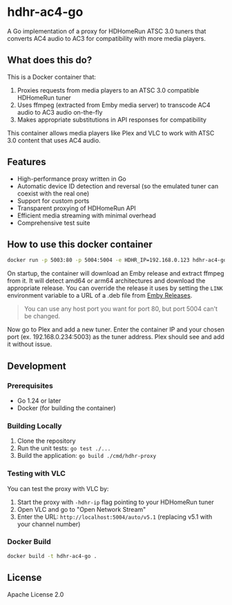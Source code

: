 # hdhr-ac4-go

A Go implementation of a proxy for HDHomeRun ATSC 3.0 tuners that converts AC4 audio to AC3 for compatibility with more media players.

## What does this do?

This is a Docker container that:

1. Proxies requests from media players to an ATSC 3.0 compatible HDHomeRun tuner
2. Uses ffmpeg (extracted from Emby media server) to transcode AC4 audio to AC3 audio on-the-fly
3. Makes appropriate substitutions in API responses for compatibility

This container allows media players like Plex and VLC to work with ATSC 3.0 content that uses AC4 audio.

## Features

- High-performance proxy written in Go
- Automatic device ID detection and reversal (so the emulated tuner can coexist with the real one)
- Support for custom ports
- Transparent proxying of HDHomeRun API
- Efficient media streaming with minimal overhead
- Comprehensive test suite

## How to use this docker container

```bash
docker run -p 5003:80 -p 5004:5004 -e HDHR_IP=192.168.0.123 hdhr-ac4-go
```

On startup, the container will download an Emby release and extract ffmpeg from it. It will detect amd64 or arm64 architectures and download the appropriate release. You can override the release it uses by setting the `LINK` environment variable to a URL of a .deb file from [Emby Releases](https://github.com/MediaBrowser/Emby.Releases/releases).

> You can use any host port you want for port 80, but port 5004 can't be changed.

Now go to Plex and add a new tuner. Enter the container IP and your chosen port (ex. 192.168.0.234:5003) as the tuner address. Plex should see and add it without issue.

## Development

### Prerequisites

- Go 1.24 or later
- Docker (for building the container)

### Building Locally

1. Clone the repository
2. Run the unit tests: `go test ./...`
3. Build the application: `go build ./cmd/hdhr-proxy`

### Testing with VLC

You can test the proxy with VLC by:

1. Start the proxy with `-hdhr-ip` flag pointing to your HDHomeRun tuner
2. Open VLC and go to "Open Network Stream"
3. Enter the URL: `http://localhost:5004/auto/v5.1` (replacing v5.1 with your channel number)

### Docker Build

```bash
docker build -t hdhr-ac4-go .
```

## License

Apache License 2.0 